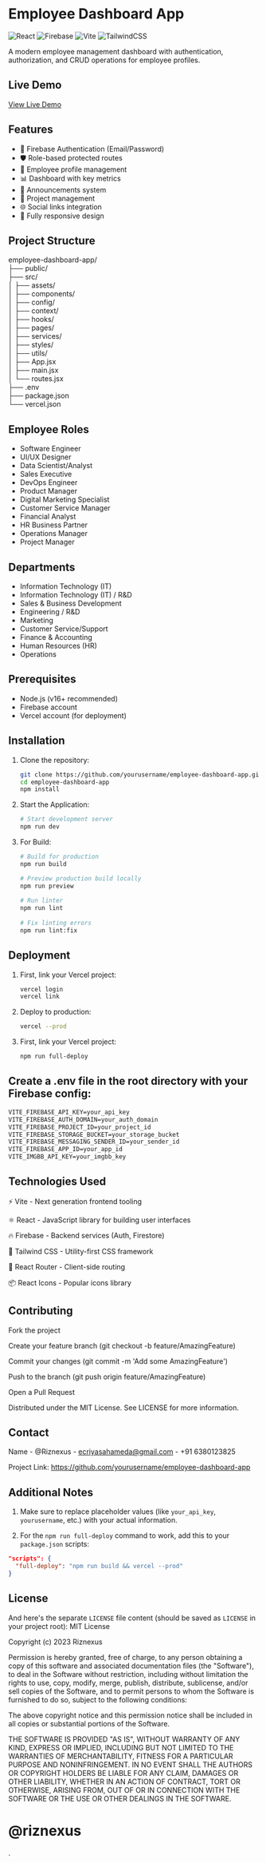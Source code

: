 # Employee Dashboard App

![React](https://img.shields.io/badge/React-18.2.0-blue)
![Firebase](https://img.shields.io/badge/Firebase-9.22.0-orange)
![Vite](https://img.shields.io/badge/Vite-4.3.9-purple)
![TailwindCSS](https://img.shields.io/badge/TailwindCSS-3.3.2-blueviolet)

A modern employee management dashboard with authentication, authorization, and CRUD operations for employee profiles.

## Live Demo

[View Live Demo](https://employee-dashboard-app.vercel.app)

## Features

- 🔐 Firebase Authentication (Email/Password)
- 🛡️ Role-based protected routes
- 👥 Employee profile management
- 📊 Dashboard with key metrics
- 📢 Announcements system
- 📂 Project management
- 🌐 Social links integration
- 📱 Fully responsive design

## Project Structure

employee-dashboard-app/  
├── public/  
├── src/  
│ ├── assets/  
│ ├── components/  
│ ├── config/  
│ ├── context/  
│ ├── hooks/  
│ ├── pages/  
│ ├── services/  
│ ├── styles/  
│ ├── utils/  
│ ├── App.jsx  
│ ├── main.jsx  
│ └── routes.jsx  
├── .env  
├── package.json  
└── vercel.json  


## Employee Roles

- Software Engineer
- UI/UX Designer
- Data Scientist/Analyst
- Sales Executive
- DevOps Engineer
- Product Manager
- Digital Marketing Specialist
- Customer Service Manager
- Financial Analyst
- HR Business Partner
- Operations Manager
- Project Manager

## Departments

- Information Technology (IT)
- Information Technology (IT) / R&D
- Sales & Business Development
- Engineering / R&D
- Marketing
- Customer Service/Support
- Finance & Accounting
- Human Resources (HR)
- Operations

## Prerequisites

- Node.js (v16+ recommended)
- Firebase account
- Vercel account (for deployment)

## Installation

1. Clone the repository:
   ```bash
   git clone https://github.com/yourusername/employee-dashboard-app.git
   cd employee-dashboard-app
   npm install
   ```

2. Start the Application:
   ```bash
   # Start development server
   npm run dev
   ```

3. For Build:
   ```bash
   # Build for production
   npm run build
   
   # Preview production build locally
   npm run preview
  
   # Run linter
   npm run lint
  
   # Fix linting errors
   npm run lint:fix
   ```

## Deployment

1. First, link your Vercel project:
   ```bash
   vercel login
   vercel link
   ```

2. Deploy to production:
   ```bash
   vercel --prod
   ```

3. First, link your Vercel project:
   ```bash
   npm run full-deploy
   ```
## Create a .env file in the root directory with your Firebase config:

  ```txt
  VITE_FIREBASE_API_KEY=your_api_key  
  VITE_FIREBASE_AUTH_DOMAIN=your_auth_domain  
  VITE_FIREBASE_PROJECT_ID=your_project_id  
  VITE_FIREBASE_STORAGE_BUCKET=your_storage_bucket  
  VITE_FIREBASE_MESSAGING_SENDER_ID=your_sender_id  
  VITE_FIREBASE_APP_ID=your_app_id  
  VITE_IMGBB_API_KEY=your_imgbb_key  
  ```

## Technologies Used
⚡ Vite - Next generation frontend tooling

⚛️ React - JavaScript library for building user interfaces

🔥 Firebase - Backend services (Auth, Firestore)

🎨 Tailwind CSS - Utility-first CSS framework

🚀 React Router - Client-side routing

📦 React Icons - Popular icons library

## Contributing 

Fork the project

Create your feature branch (git checkout -b feature/AmazingFeature)

Commit your changes (git commit -m 'Add some AmazingFeature')

Push to the branch (git push origin feature/AmazingFeature)

Open a Pull Request

Distributed under the MIT License. See LICENSE for more information.

## Contact
Name - @Riznexus - ecriyasahameda@gmail.com - +91 6380123825

Project Link: https://github.com/yourusername/employee-dashboard-app

## Additional Notes

1. Make sure to replace placeholder values (like `your_api_key`, `yourusername`, etc.) with your actual information.

2. For the `npm run full-deploy` command to work, add this to your `package.json` scripts:
  ```json
  "scripts": {
    "full-deploy": "npm run build && vercel --prod"
  }
  ```

## License

And here's the separate `LICENSE` file content (should be saved as `LICENSE` in your project root):
MIT License

Copyright (c) 2023 Riznexus

Permission is hereby granted, free of charge, to any person obtaining a copy
of this software and associated documentation files (the "Software"), to deal
in the Software without restriction, including without limitation the rights
to use, copy, modify, merge, publish, distribute, sublicense, and/or sell
copies of the Software, and to permit persons to whom the Software is
furnished to do so, subject to the following conditions:

The above copyright notice and this permission notice shall be included in all
copies or substantial portions of the Software.

THE SOFTWARE IS PROVIDED "AS IS", WITHOUT WARRANTY OF ANY KIND, EXPRESS OR
IMPLIED, INCLUDING BUT NOT LIMITED TO THE WARRANTIES OF MERCHANTABILITY,
FITNESS FOR A PARTICULAR PURPOSE AND NONINFRINGEMENT. IN NO EVENT SHALL THE
AUTHORS OR COPYRIGHT HOLDERS BE LIABLE FOR ANY CLAIM, DAMAGES OR OTHER
LIABILITY, WHETHER IN AN ACTION OF CONTRACT, TORT OR OTHERWISE, ARISING FROM,
OUT OF OR IN CONNECTION WITH THE SOFTWARE OR THE USE OR OTHER DEALINGS IN THE
SOFTWARE.




# @riznexus


.
